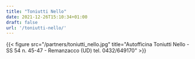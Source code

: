 ```yaml
---
title: "Toniutti Nello"
date: 2021-12-26T15:10:34+01:00
draft: false
url: '/toniutti-nello/'
---
```



{{< figure src="/partners/toniutti_nello.jpg" title="Autofficina Toniutti Nello - SS 54 n. 45-47 - Remanzacco (UD) tel. 0432/649170" >}}